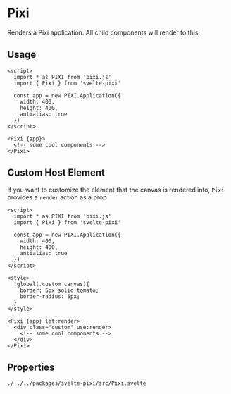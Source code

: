 # Pixi

Renders a Pixi application. All child components will render to this.

## Usage

```example
<script>
  import * as PIXI from 'pixi.js'
  import { Pixi } from 'svelte-pixi'

  const app = new PIXI.Application({
    width: 400,
    height: 400,
    antialias: true
  })
</script>

<Pixi {app}>
  <!-- some cool components -->
</Pixi>
```

## Custom Host Element

If you want to customize the element that the canvas is rendered into, `Pixi` provides a `render` action as a prop

```example
<script>
  import * as PIXI from 'pixi.js'
  import { Pixi } from 'svelte-pixi'

  const app = new PIXI.Application({
    width: 400,
    height: 400,
    antialias: true
  })
</script>

<style>
  :global(.custom canvas){
    border: 5px solid tomato;
    border-radius: 5px;
  }
</style>

<Pixi {app} let:render>
  <div class="custom" use:render>
    <!-- some cool components -->
  </div>
</Pixi>
```

## Properties

```properties
./../../packages/svelte-pixi/src/Pixi.svelte
```
